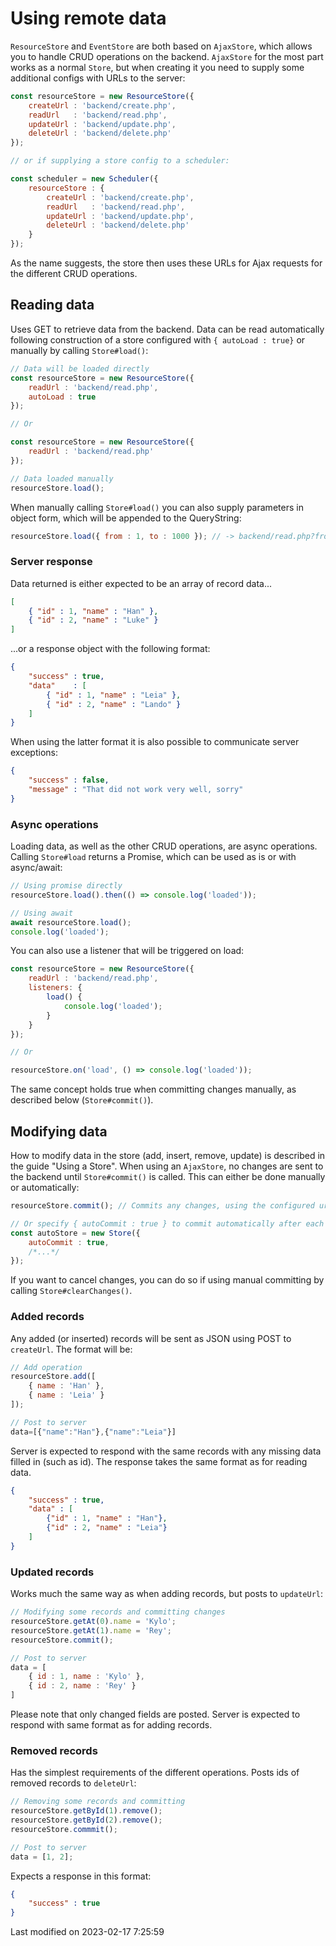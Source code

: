 # Using remote data

`ResourceStore` and `EventStore` are both based on `AjaxStore`, which allows you to handle CRUD operations on the
backend.
`AjaxStore` for the most part works as a normal `Store`, but when creating it you need to supply some additional configs
with URLs to the server:

```javascript
const resourceStore = new ResourceStore({
    createUrl : 'backend/create.php',
    readUrl   : 'backend/read.php',
    updateUrl : 'backend/update.php',
    deleteUrl : 'backend/delete.php'
});

// or if supplying a store config to a scheduler:

const scheduler = new Scheduler({
    resourceStore : {
        createUrl : 'backend/create.php',
        readUrl   : 'backend/read.php',
        updateUrl : 'backend/update.php',
        deleteUrl : 'backend/delete.php'
    }
});
```

As the name suggests, the store then uses these URLs for Ajax requests for the different CRUD operations.

## Reading data

Uses GET to retrieve data from the backend. Data can be read automatically following construction of a store configured
with `{ autoLoad : true}` or manually by calling `Store#load()`:

```javascript
// Data will be loaded directly
const resourceStore = new ResourceStore({
    readUrl : 'backend/read.php',
    autoLoad : true
});

// Or

const resourceStore = new ResourceStore({
    readUrl : 'backend/read.php'
});

// Data loaded manually
resourceStore.load();
```

When manually calling `Store#load()` you can also supply parameters in object form, which will be appended to the
QueryString:

```javascript
resourceStore.load({ from : 1, to : 1000 }); // -> backend/read.php?from=1&to=1000
```

### Server response

Data returned is either expected to be an array of record data...

```json
[
    { "id" : 1, "name" : "Han" },
    { "id" : 2, "name" : "Luke" }
]
```

...or a response object with the following format:

```json
{
    "success" : true,
    "data"    : [
        { "id" : 1, "name" : "Leia" },
        { "id" : 2, "name" : "Lando" }
    ]
}
```

When using the latter format it is also possible to communicate server exceptions:

```json
{
    "success" : false,
    "message" : "That did not work very well, sorry"
}
```

### Async operations

Loading data, as well as the other CRUD operations, are async operations. Calling `Store#load` returns a Promise, which
can be used as is or with async/await:

```javascript
// Using promise directly
resourceStore.load().then(() => console.log('loaded'));

// Using await
await resourceStore.load();
console.log('loaded');
```

You can also use a listener that will be triggered on load:

```javascript
const resourceStore = new ResourceStore({
    readUrl : 'backend/read.php',
    listeners: {
        load() {
            console.log('loaded');
        }
    }
});

// Or

resourceStore.on('load', () => console.log('loaded'));
```

The same concept holds true when committing changes manually, as described below (`Store#commit()`).

## Modifying data

How to modify data in the store (add, insert, remove, update) is described in the guide "Using a Store". When using an
`AjaxStore`, no changes are sent to the backend until `Store#commit()` is called. This can either be done manually or
automatically:

```javascript
resourceStore.commit(); // Commits any changes, using the configured urls per action

// Or specify { autoCommit : true } to commit automatically after each action
const autoStore = new Store({
    autoCommit : true,
    /*...*/
});
```

If you want to cancel changes, you can do so if using manual committing by calling `Store#clearChanges()`.

### Added records

Any added (or inserted) records will be sent as JSON using POST to `createUrl`. The format will be:

```javascript
// Add operation
resourceStore.add([
    { name : 'Han' },
    { name : 'Leia' }
]);

// Post to server
data=[{"name":"Han"},{"name":"Leia"}]
```

Server is expected to respond with the same records with any missing data filled in (such as id). The response takes the
same format as for reading data.

```json
{
    "success" : true,   
    "data" : [
        {"id" : 1, "name" : "Han"},
        {"id" : 2, "name" : "Leia"}
    ]
}
```

### Updated records

Works much the same way as when adding records, but posts to `updateUrl`:

```javascript
// Modifying some records and committing changes
resourceStore.getAt(0).name = 'Kylo';
resourceStore.getAt(1).name = 'Rey';
resourceStore.commit();

// Post to server
data = [
    { id : 1, name : 'Kylo' },
    { id : 2, name : 'Rey' }
]
```

Please note that only changed fields are posted. Server is expected to respond with same format as for adding records.

### Removed records

Has the simplest requirements of the different operations. Posts ids of removed records to `deleteUrl`:

```javascript
// Removing some records and committing
resourceStore.getById(1).remove();
resourceStore.getById(2).remove();
resourceStore.commmit();

// Post to server
data = [1, 2];
```

Expects a response in this format:

```json
{
    "success" : true
}
```


<p class="last-modified">Last modified on 2023-02-17 7:25:59</p>